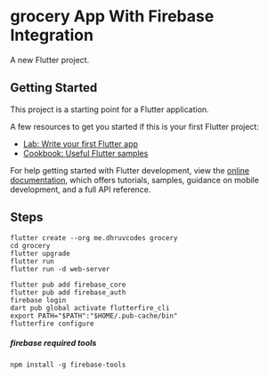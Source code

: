 # grocery App With Firebase Integration

A new Flutter project.

## Getting Started

This project is a starting point for a Flutter application.

A few resources to get you started if this is your first Flutter project:

- [Lab: Write your first Flutter app](https://docs.flutter.dev/get-started/codelab)
- [Cookbook: Useful Flutter samples](https://docs.flutter.dev/cookbook)

For help getting started with Flutter development, view the
[online documentation](https://docs.flutter.dev/), which offers tutorials,
samples, guidance on mobile development, and a full API reference.


## Steps 
```
flutter create --org me.dhruvcodes grocery
cd grocery
flutter upgrade
flutter run
flutter run -d web-server
```
```
flutter pub add firebase_core
flutter pub add firebase_auth
firebase login
dart pub global activate flutterfire_cli
export PATH="$PATH":"$HOME/.pub-cache/bin"
flutterfire configure
```

##### firebase required tools
```
npm install -g firebase-tools
```
